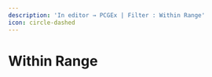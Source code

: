 ```yaml
---
description: 'In editor → PCGEx | Filter : Within Range'
icon: circle-dashed
---
```


# Within Range

